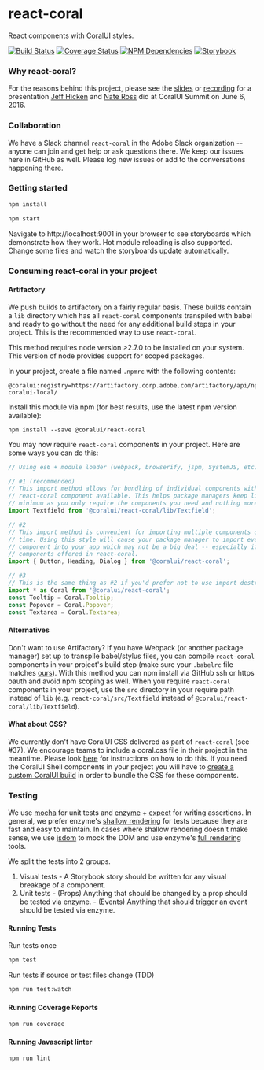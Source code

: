 # react-coral
React components with [CoralUI](http://coralui.corp.adobe.com/) styles.

[![Build Status][status-image]][status-url] [![Coverage Status][coverage-image]][coverage-url] [![NPM Dependencies][npm-dependencies-image]][npm-dependencies-url] [![Storybook][storybook-image]][storybook-url]

### Why react-coral?
For the reasons behind this project, please see the [slides](http://slides.com/jeffhicken/coralui#) or [recording](https://my.adobeconnect.com/p1ghpd8opfz) for a presentation [Jeff Hicken](https://git.corp.adobe.com/hicken) and [Nate Ross](https://git.corp.adobe.com/nross) did at CoralUI Summit on June 6, 2016.

### Collaboration
We have a Slack channel `react-coral` in the Adobe Slack organization -- anyone can join and get help or ask questions there.  We keep our issues here in GitHub as well.  Please log new issues or add to the conversations happening there.

### Getting started
```javascript
npm install
```
```javascript
npm start
```
Navigate to http://localhost:9001 in your browser to see storyboards which demonstrate how they work.  Hot module reloading is also supported.  Change some files and watch the storyboards update automatically.

### Consuming react-coral in your project

#### Artifactory

We push builds to artifactory on a fairly regular basis.  These builds contain a `lib` directory which has all `react-coral` components transpiled with babel and ready to go without the need for any additional build steps in your project.  This is the recommended way to use `react-coral`.

This method requires node version >2.7.0 to be installed on your system.  This version of node provides support for scoped packages.

In your project, create a file named `.npmrc` with the following contents:

```
@coralui:registry=https://artifactory.corp.adobe.com/artifactory/api/npm/npm-coralui-local/
```

Install this module via npm (for best results, use the latest npm version available):

```
npm install --save @coralui/react-coral
```

You may now require `react-coral` components in your project.  Here are some ways you can do this:

```javascript
// Using es6 + module loader (webpack, browserify, jspm, SystemJS, etc)

// #1 (recommended)
// This import method allows for bundling of individual components without importing every single
// react-coral component available. This helps package managers keep library size down to a
// minimum as you only require the components you need and nothing more.
import Textfield from '@coralui/react-coral/lib/Textfield';

// #2
// This import method is convenient for importing multiple components out of react-coral at a
// time. Using this style will cause your package manager to import every single react-coral
// component into your app which may not be a big deal -- especially if you use most of the
// components offered in react-coral.
import { Button, Heading, Dialog } from '@coralui/react-coral';

// #3
// This is the same thing as #2 if you'd prefer not to use import destructuring.
import * as Coral from '@coralui/react-coral';
const Tooltip = Coral.Tooltip;
const Popover = Coral.Popover;
const Textarea = Coral.Textarea;
```

#### Alternatives

Don't want to use Artifactory?  If you have Webpack (or another package manager) set up to transpile babel/stylus files, you can compile `react-coral` components in your project's build step (make sure your `.babelrc` file matches [ours](https://git.corp.adobe.com/React/react-coral/blob/master/.babelrc)).  With this method you can npm install via GitHub ssh or https oauth and avoid npm scoping as well.  When you require `react-coral` components in your project, use the `src` directory in your require path instead of `lib` (e.g.  `react-coral/src/Textfield` instead of `@coralui/react-coral/lib/Textfield`).


#### What about CSS?

We currently don't have CoralUI CSS delivered as part of `react-coral` (see #37).  We encourage teams to include a coral.css file in their project in the meantime.  Please look [here](http://coralui.corp.adobe.com/downloads/) for instructions on how to do this.  If you need the CoralUI Shell components in your project you will have to [create a custom CoralUI build](http://coralui.corp.adobe.com/downloads/custom-builds.html) in order to bundle the CSS for these components.

### Testing
We use [mocha](https://mochajs.org/) for unit tests and [enzyme](https://github.com/airbnb/enzyme#basic-usage) + [expect](https://github.com/mjackson/expect) for writing assertions. In general, we prefer enzyme's [shallow rendering](https://github.com/airbnb/enzyme/blob/master/docs/api/shallow.md) for tests because they are fast and easy to maintain.  In cases where shallow rendering doesn't make sense, we use [jsdom](https://github.com/tmpvar/jsdom) to mock the DOM and use enzyme's [full rendering](https://github.com/airbnb/enzyme/blob/master/docs/api/mount.md) tools.

We split the tests into 2 groups.
  1. Visual tests
    - A Storybook story should be written for any visual breakage of a component.
  2. Unit tests
    - (Props) Anything that should be changed by a prop should be tested via enzyme.
    - (Events) Anything that should trigger an event should be tested via enzyme.

#### Running Tests
Run tests once
```javascript
npm test
```
Run tests if source or test files change (TDD)
```javascript
npm run test:watch
```

#### Running Coverage Reports
```javascript
npm run coverage
```

#### Running Javascript linter
```javascript
npm run lint
```

[status-url]: https://sparkle.ci.corp.adobe.com:12001/job/mcdp-react-coral-unit-tests-develop
[status-image]: https://sparkle.ci.corp.adobe.com:12001/buildStatus/icon?job=mcdp-react-coral-unit-tests-develop
[coverage-url]: https://sparkle.ci.corp.adobe.com:12001/view/MCDP%20UI/job/mcdp-react-coral-unit-tests-develop/lastStableBuild/cobertura/
[coverage-image]: https://sparkle.ci.corp.adobe.com:12001/view/MCDP%20UI/job/mcdp-react-coral-unit-tests-develop/ws/badges/coverage.svg
[npm-dependencies-url]: https://sparkle.ci.corp.adobe.com:12001/view/MCDP%20UI/job/mcdp-react-coral-unit-tests-develop/ws/badges/dependencies.txt
[npm-dependencies-image]: https://sparkle.ci.corp.adobe.com:12001/view/MCDP%20UI/job/mcdp-react-coral-unit-tests-develop/ws/badges/dependencies.svg
[storybook-url]: https://sparkle.ci.corp.adobe.com:12001/view/MCDP%20UI/job/mcdp-react-coral-unit-tests-develop/Storybook/
[storybook-image]: https://sparkle.ci.corp.adobe.com:12001/view/MCDP%20UI/job/mcdp-react-coral-unit-tests-develop/ws/badges/storybook.svg
